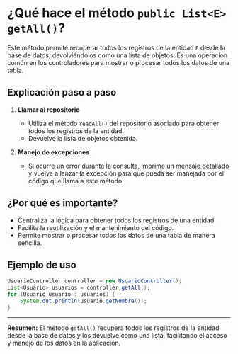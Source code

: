# ¿Qué hace el método `public List<E> getAll()`?

Este método permite recuperar todos los registros de la entidad `E` desde la base de datos, devolviéndolos como una lista de objetos. Es una operación común en los controladores para mostrar o procesar todos los datos de una tabla.

## Explicación paso a paso

1. **Llamar al repositorio**
   - Utiliza el método `readAll()` del repositorio asociado para obtener todos los registros de la entidad.
   - Devuelve la lista de objetos obtenida.

2. **Manejo de excepciones**
   - Si ocurre un error durante la consulta, imprime un mensaje detallado y vuelve a lanzar la excepción para que pueda ser manejada por el código que llama a este método.

## ¿Por qué es importante?
- Centraliza la lógica para obtener todos los registros de una entidad.
- Facilita la reutilización y el mantenimiento del código.
- Permite mostrar o procesar todos los datos de una tabla de manera sencilla.

## Ejemplo de uso
```java
UsuarioController controller = new UsuarioController();
List<Usuario> usuarios = controller.getAll();
for (Usuario usuario : usuarios) {
    System.out.println(usuario.getNombre());
}
```

---

**Resumen:**
El método `getAll()` recupera todos los registros de la entidad desde la base de datos y los devuelve como una lista, facilitando el acceso y manejo de los datos en la aplicación.
